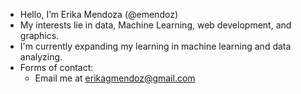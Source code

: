 - Hello, I’m Erika Mendoza (@emendoz)
- My interests lie in data, Machine Learning, web development, and graphics.
- I'm currently expanding my learning in machine learning and data analyzing.
- Forms of contact:
  - Email me at erikagmendoz@gmail.com

<!---
emendoz/emendoz is a ✨ special ✨ repository because its `README.md` (this file) appears on your GitHub profile.
You can click the Preview link to take a look at your changes.
--->
